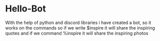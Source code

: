 # Hello-Bot
With the help of python and discord libraries i have created a bot, so it works on the commands so if we write $inspire it will share the inspiring quotes and if we command %inspire it will share the inspiring photos
